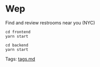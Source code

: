 # Wep

Find and review restrooms near you (NYC)

```
cd frontend
yarn start

cd backend
yarn start
```

Tags: [tags.md](https://github.com/sonnynomnom/welp/blob/main/docs/tags.md)
